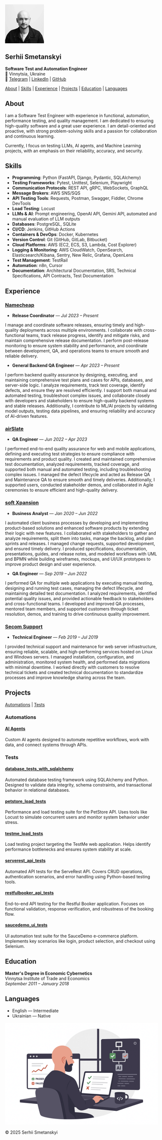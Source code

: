 ![avatar](avatar.jpeg)

## Serhii Smetanskyi

**Software Test and Automation Engineer**  
📍 Vinnytsia, Ukraine  
🔗 [Telegram](https://t.me/serhiismetanskyi) | [LinkedIn](https://www.linkedin.com/in/serhiismetanskyi) | [GitHub](https://github.com/serhiismetanskyi)

[About](#about) | [Skills](#skills) | [Experience](#experience) | [Projects](#projects) | [Education](#education) | [Languages](#languages)

## About

I am a Software Test Engineer with experience in functional, automation, performance testing, and quality management. I am dedicated to ensuring high-quality software and a great user experience. I am detail-oriented and proactive, with strong problem-solving skills and a passion for collaboration and continuous learning.

Currently, I focus on testing LLMs, AI agents, and Machine Learning projects, with an emphasis on their reliability, accuracy, and security.

## Skills

- **Programming**: Python (FastAPI, Django,	Pydantic, SQLAlchemy)
- **Testing Frameworks**: Pytest, Unittest, Selenium, Playwright
- **Communication Protocols**: REST API, gRPC, WebSockets, GraphQL
- **Message Brokers**: AWS SNS/SQS
- **API Testing Tools**: Requests, Postman, Swagger, Fiddler, Chrome DevTools
- **Load Testing**: Locust
- **LLMs & AI**: Prompt engineering, OpenAI API, Gemini API, automated and manual evaluation of LLM outputs
- **Databases**: PostgreSQL, SQLite
- **CI/CD**: Jenkins, GitHub Actions
- **Containers & DevOps**: Docker, Kubernetes
- **Version Control**: Git (GitHub, GitLab, Bitbucket)
- **Cloud Platforms**: AWS (EC2, ECS, S3, Lambda, Cost Explorer)
- **Logging & Monitoring**: AWS CloudWatch, OpenSearch, Elasticsearch/Kibana, Sentry, New Relic, Grafana, OpenLens
- **Test Management**: TestRail
- **Automation**: n8n, Cursor
- **Documentation**: Architectural Documentation, SRS, Technical Specifications, API Contracts, Test Documentation

## Experience

### [Namecheap](https://www.namecheap.com/)  
- **Release Coordinator** — *Jul 2023 – Present*

I manage and coordinate software releases, ensuring timely and high-quality deployments across multiple environments. I collaborate with cross-functional teams, track release progress, identify and mitigate risks, and maintain comprehensive release documentation. I perform post-release monitoring to ensure system stability and performance, and coordinate between development, QA, and operations teams to ensure smooth and reliable delivery.

- **General Backend QA Engineer** — *Apr 2023 – Present*

I perform backend quality assurance by designing, executing, and maintaining comprehensive test plans and cases for APIs, databases, and server-side logic. I analyze requirements, track test coverage, identify defects, and ensure they are resolved efficiently. I support both manual and automated testing, troubleshoot complex issues, and collaborate closely with developers and stakeholders to ensure high-quality backend systems and stable releases. Additionally, I contribute to ML/AI projects by validating model outputs, testing data pipelines, and ensuring reliability and accuracy of AI-driven features.

### [airSlate](https://www.airslate.com/)  
- **QA Engineer** — *Jun 2022 – Apr 2023*

I performed end-to-end quality assurance for web and mobile applications, defining and executing test strategies to ensure compliance with requirements and product quality. I created and maintained comprehensive test documentation, analyzed requirements, tracked coverage, and supported both manual and automated testing, including troubleshooting complex issues. I managed the defect lifecycle and acted as Release QA and Maintenance QA to ensure smooth and timely deliveries. Additionally, I supported users, conducted stakeholder demos, and collaborated in Agile ceremonies to ensure efficient and high-quality delivery.

### [soft Xpansion](https://softxpansion.global/)  
- **Business Analyst** — *Jan 2020 – Jun 2022*

I automated client business processes by developing and implementing product-based solutions and enhanced software products by extending their logic with new features. I collaborated with stakeholders to gather and analyze requirements, split them into tasks, manage the backlog, and plan sprints and releases. I managed change requests, supported development, and ensured timely delivery. I produced specifications, documentation, presentations, guides, and release notes, and modeled workflows with UML and BPMN while building wireframes, mockups, and UI/UX prototypes to improve product design and user experience.

- **QA Engineer** — *Sep 2019 – Jun 2022*

I performed QA for multiple web applications by executing manual testing, designing and running test cases, managing the defect lifecycle, and maintaining detailed test documentation. I analyzed requirements, identified potential quality issues, and provided actionable feedback to stakeholders and cross-functional teams. I developed and improved QA processes, mentored team members, and supported customers through ticket resolution, demos, and training to drive continuous quality improvement.

### [Secom Support](https://secom.com.ua/en)  
- **Technical Engineer** — *Feb 2019 – Jul 2019*

I provided technical support and maintenance for web server infrastructure, ensuring reliable, scalable, and high-performing services hosted on Linux and Windows servers. I managed installation, configuration, and administration, monitored system health, and performed data migrations with minimal downtime. I worked directly with customers to resolve technical tickets and created technical documentation to standardize processes and improve knowledge sharing across the team.

## Projects

[Automations](#automations) | [Tests](#tests)

### Automations

#### [AI Agents](https://a8n.serhiismetanskyi.cv/#cases)
Custom AI agents designed to automate repetitive workflows, work with data, and connect systems through APIs.

### Tests

#### [database_tests_with_sqlalchemy](https://github.com/serhiismetanskyi/database_tests_with_sqlalchemy)  
Automated database testing framework using SQLAlchemy and Python. Designed to validate data integrity, schema constraints, and transactional behavior in relational databases.

#### [petstore_load_tests](https://github.com/serhiismetanskyi/petstore_load_tests)  
Performance and load testing suite for the PetStore API. Uses tools like Locust to simulate concurrent users and monitor system behavior under stress.

#### [testme_load_tests](https://github.com/serhiismetanskyi/testme_load_tests)  
Load testing project targeting the TestMe web application. Helps identify performance bottlenecks and ensures system stability at scale.

#### [serverest_api_tests](https://github.com/serhiismetanskyi/serverest_api_tests)  
Automated API tests for the ServeRest API. Covers CRUD operations, authentication scenarios, and error handling using Python-based testing tools.

#### [restfulbooker_api_tests](https://github.com/serhiismetanskyi/restfulbooker_api_tests)  
End-to-end API testing for the Restful Booker application. Focuses on functional validation, response verification, and robustness of the booking flow.

#### [saucedemo_ui_tests](https://github.com/serhiismetanskyi/saucedemo_ui_tests)  
UI automation test suite for the SauceDemo e-commerce platform. Implements key scenarios like login, product selection, and checkout using Selenium.


## Education

**Master's Degree in Economic Cybernetics**  
Vinnytsa Institute of Trade and Economics  
*September 2011 – January 2018*

## Languages

- English — Intermediate  
- Ukrainian — Native

![cover](cover.png)

© 2025 Serhii Smetanskyi
